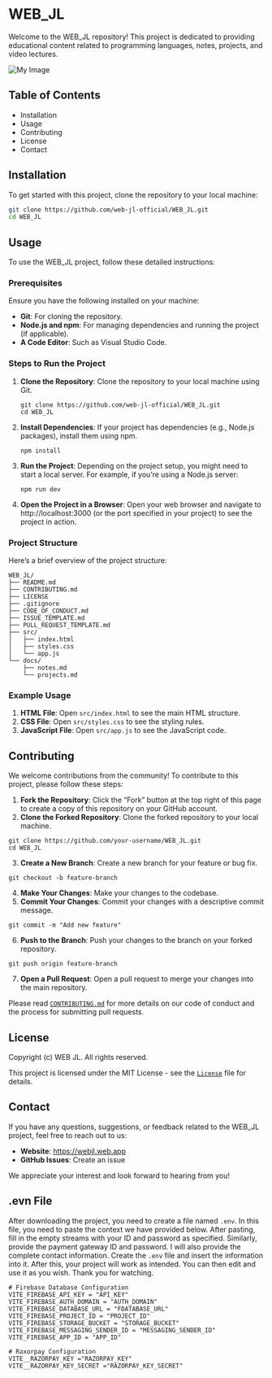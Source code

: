 # WEB_JL

Welcome to the WEB_JL repository! This project is dedicated to providing educational content related to programming languages, notes, projects, and video lectures.

<img src="https://firebasestorage.googleapis.com/v0/b/webjl26.appspot.com/o/WEB-JL.png?alt=media&token=a708875b-0b10-4075-8103-dd69ad389f25" alt="My Image" >

## Table of Contents

- Installation
- Usage
- Contributing
- License
- Contact

## Installation

To get started with this project, clone the repository to your local machine:

```bash
git clone https://github.com/web-jl-official/WEB_JL.git
cd WEB_JL
```
## Usage

To use the WEB_JL project, follow these detailed instructions:

### Prerequisites

Ensure you have the following installed on your machine:
- **Git**: For cloning the repository.
- **Node.js and npm**: For managing dependencies and running the project (if applicable).
- **A Code Editor**: Such as Visual Studio Code.

### Steps to Run the Project

1. **Clone the Repository**: Clone the repository to your local machine using Git.
   ```npm
   git clone https://github.com/web-jl-official/WEB_JL.git
   cd WEB_JL
   ```
2. **Install Dependencies**: If your project has dependencies (e.g., Node.js packages), install them using npm.
    ```npm
    npm install
    ```
3. **Run the Project**: Depending on the project setup, you might need to start a local server. For example, if you’re using a Node.js server:
    ```npm
    npm run dev
    ```
4. **Open the Project in a Browser**: Open your web browser and navigate to http://localhost:3000 (or the port specified in your project) to see the project in action.
   
### Project Structure
Here’s a brief overview of the project structure:
```file
WEB_JL/
├── README.md
├── CONTRIBUTING.md
├── LICENSE
├── .gitignore
├── CODE_OF_CONDUCT.md
├── ISSUE_TEMPLATE.md
├── PULL_REQUEST_TEMPLATE.md
├── src/
│   ├── index.html
│   ├── styles.css
│   └── app.js
└── docs/
    ├── notes.md
    └── projects.md
```

### Example Usage
1. **HTML File**: Open `src/index.html` to see the main HTML structure.
2. **CSS File**: Open `src/styles.css` to see the styling rules.
3. **JavaScript File**: Open `src/app.js` to see the JavaScript code.




## Contributing
We welcome contributions from the community! To contribute to this project, please follow these steps:

1. **Fork the Repository**: Click the “Fork” button at the top right of this page to create a copy of this repository on your GitHub account.
2. **Clone the Forked Repository**: Clone the forked repository to your local machine.
```npm
git clone https://github.com/your-username/WEB_JL.git
cd WEB_JL
```

3. **Create a New Branch**: Create a new branch for your feature or bug fix.
```npm
git checkout -b feature-branch
```

4. **Make Your Changes**: Make your changes to the codebase.
5. **Commit Your Changes**: Commit your changes with a descriptive commit message.
```npm
git commit -m "Add new feature"
```

6. **Push to the Branch**: Push your changes to the branch on your forked repository.
```npm
git push origin feature-branch
```
7. **Open a Pull Request**: Open a pull request to merge your changes into the main repository.

Please read <a href="/CONTRIBUTING.md" target="_blank">`CONTRIBUTING.md`</a> for more details on our code of conduct and the process for submitting pull requests.

## License
Copyright (c) WEB JL. All rights reserved.

This project is licensed under the MIT License - see the <a href="/LICENSE.md" target="_blank">`License`</a> file for details.


## Contact

If you have any questions, suggestions, or feedback related to the WEB_JL project, feel free to reach out to us:

- **Website**: https://webjl.web.app
- **GitHub Issues**: Create an issue

We appreciate your interest and look forward to hearing from you!


## .evn File

After downloading the project, you need to create a file named `.env`. In this file, you need to paste the context we have provided below. After pasting, fill in the empty streams with your ID and password as specified. Similarly, provide the payment gateway ID and password. I will also provide the complete contact information. Create the `.env` file and insert the information into it. After this, your project will work as intended. You can then edit and use it as you wish. Thank you for watching.


```env
# Firebase Database Configuration
VITE_FIREBASE_API_KEY = "API_KEY"
VITE_FIREBASE_AUTH_DOMAIN = "AUTH_DOMAIN"
VITE_FIREBASE_DATABASE_URL = "FDATABASE_URL"
VITE_FIREBASE_PROJECT_ID = "PROJECT_ID"
VITE_FIREBASE_STORAGE_BUCKET = "STORAGE_BUCKET"
VITE_FIREBASE_MESSAGING_SENDER_ID = "MESSAGING_SENDER_ID"
VITE_FIREBASE_APP_ID = "APP_ID"

# Raxorpay Configuration
VITE__RAZORPAY_KEY ="RAZORPAY_KEY"
VITE__RAZORPAY_KEY_SECRET ="RAZORPAY_KEY_SECRET"
```


